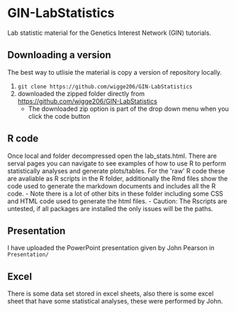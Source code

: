 # GIN-LabStatistics
Lab statistic material for the Genetics Interest Network (GIN) tutorials.

## Downloading a version
The best way to utlisie the material is copy a version of repository locally. 

1) `git clone https://github.com/wigge206/GIN-LabStatistics` 
2) downloaded the zipped folder directly from https://github.com/wigge206/GIN-LabStatistics
	- The downloaded zip option is part of the drop down menu when you click the code button

## R code	
Once local and folder decompressed open the lab_stats.html. There are serval pages you can navigate to see examples of how to use R to perform statistically analyses and generate plots/tables. 
For the 'raw' R code these are avaliable as R scripts in the R folder, additionally the Rmd files show the code used to generate the markdown documents and includes all the R code. 
	- Note there is a lot of other bits in these folder including some CSS and HTML code used to generate the html files.
	- Caution: The Rscripts are untested, if all packages are installed the only issues will be the paths.  

## Presentation
I have uploaded the PowerPoint presentation given by John Pearson in `Presentation/`

## Excel
There is some data set stored in excel sheets, also there is some excel sheet that have some statistical analyses, these were performed by John.
